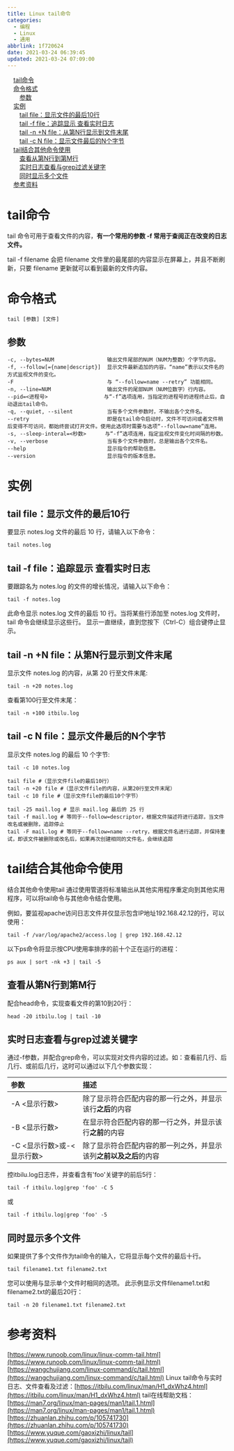 ```yaml
---
title: Linux tail命令
categories:
  - 编程
  - Linux
  - 通用
abbrlink: 1f720624
date: 2021-03-24 06:39:45
updated: 2021-03-24 07:09:00
---
```

<div id='my_toc'><a href="/blog/null/#tail命令" class="header_1">tail命令</a>&nbsp;<br><a href="/blog/null/#命令格式" class="header_1">命令格式</a>&nbsp;<br><a href="/blog/null/#参数" class="header_2">参数</a>&nbsp;<br><a href="/blog/null/#实例" class="header_1">实例</a>&nbsp;<br><a href="/blog/null/#tail-file：显示文件的最后10行" class="header_2">tail file：显示文件的最后10行</a>&nbsp;<br><a href="/blog/null/#tail--f-file：追踪显示-查看实时日志" class="header_2">tail -f file：追踪显示 查看实时日志</a>&nbsp;<br><a href="/blog/null/#tail--n-N-file：从第N行显示到文件末尾" class="header_2">tail -n +N file：从第N行显示到文件末尾</a>&nbsp;<br><a href="/blog/null/#tail--c-N-file：显示文件最后的N个字节" class="header_2">tail -c N file：显示文件最后的N个字节</a>&nbsp;<br><a href="/blog/null/#tail结合其他命令使用" class="header_1">tail结合其他命令使用</a>&nbsp;<br><a href="/blog/null/#查看从第N行到第M行" class="header_2">查看从第N行到第M行</a>&nbsp;<br><a href="/blog/null/#实时日志查看与grep过滤关键字" class="header_2">实时日志查看与grep过滤关键字</a>&nbsp;<br><a href="/blog/null/#同时显示多个文件" class="header_2">同时显示多个文件</a>&nbsp;<br><a href="/blog/null/#参考资料" class="header_1">参考资料</a>&nbsp;<br></div>
<style>.header_1{margin-left: 1em;}.header_2{margin-left: 2em;}.header_3{margin-left: 3em;}.header_4{margin-left: 4em;}.header_5{margin-left: 5em;}.header_6{margin-left: 6em;}</style>
<!--more-->
<script>if (navigator.platform.search('arm')==-1){document.getElementById('my_toc').style.display = 'none';}var e,p = document.getElementsByTagName('p');while (p.length>0) {e = p[0];e.parentElement.removeChild(e);}</script>

<!--end-->
# tail命令
tail 命令可用于查看文件的内容，**有一个常用的参数 -f 常用于查阅正在改变的日志文件。**

tail -f filename 会把 filename 文件里的最尾部的内容显示在屏幕上，并且不断刷新，只要 filename 更新就可以看到最新的文件内容。
# 命令格式
```
tail [参数] [文件] 
```
## 参数
```
-c, --bytes=NUM                 输出文件尾部的NUM（NUM为整数）个字节内容。
-f, --follow[={name|descript}]  显示文件最新追加的内容。“name”表示以文件名的方式监视文件的变化。
-F                              与 “--follow=name --retry” 功能相同。
-n, --line=NUM                  输出文件的尾部NUM（NUM位数字）行内容。
--pid=<进程号>                  与“-f”选项连用，当指定的进程号的进程终止后，自动退出tail命令。
-q, --quiet, --silent           当有多个文件参数时，不输出各个文件名。
--retry                         即是在tail命令启动时，文件不可访问或者文件稍后变得不可访问，都始终尝试打开文件。使用此选项时需要与选项“--follow=name”连用。
-s, --sleep-interal=<秒数>      与“-f”选项连用，指定监视文件变化时间隔的秒数。
-v, --verbose                   当有多个文件参数时，总是输出各个文件名。
--help                          显示指令的帮助信息。
--version                       显示指令的版本信息。
```

# 实例
## tail file：显示文件的最后10行
要显示 notes.log 文件的最后 10 行，请输入以下命令：
```
tail notes.log
```
## tail -f file：追踪显示 查看实时日志
要跟踪名为 notes.log 的文件的增长情况，请输入以下命令：
```
tail -f notes.log
```
此命令显示 notes.log 文件的最后 10 行。当将某些行添加至 notes.log 文件时，tail 命令会继续显示这些行。 显示一直继续，直到您按下（Ctrl-C）组合键停止显示。
## tail -n +N file：从第N行显示到文件末尾
显示文件 notes.log 的内容，从第 20 行至文件末尾:
```
tail -n +20 notes.log
```
查看第100行至文件末尾：
```
tail -n +100 itbilu.log
```
## tail -c N file：显示文件最后的N个字节
显示文件 notes.log 的最后 10 个字节:
```
tail -c 10 notes.log
```
```
tail file #（显示文件file的最后10行）
tail -n +20 file #（显示文件file的内容，从第20行至文件末尾）
tail -c 10 file #（显示文件file的最后10个字节）

tail -25 mail.log # 显示 mail.log 最后的 25 行
tail -f mail.log # 等同于--follow=descriptor，根据文件描述符进行追踪，当文件改名或被删除，追踪停止
tail -F mail.log # 等同于--follow=name --retry，根据文件名进行追踪，并保持重试，即该文件被删除或改名后，如果再次创建相同的文件名，会继续追踪
```

# tail结合其他命令使用
结合其他命令使用tail
通过使用管道将标准输出从其他实用程序重定向到其他实用程序，可以将tail命令与其他命令结合使用。

例如，要监视apache访问日志文件并仅显示包含IP地址192.168.42.12的行，可以使用：
```
tail -f /var/log/apache2/access.log | grep 192.168.42.12
```
以下ps命令将显示按CPU使用率排序的前十个正在运行的进程：
```
ps aux | sort -nk +3 | tail -5
```
## 查看从第N行到第M行
配合head命令，实现查看文件的第10到20行：
```
head -20 itbilu.log | tail -10
```
## 实时日志查看与grep过滤关键字
通过-f参数，并配合grep命令，可以实现对文件内容的过滤。如：查看前几行、后几行、或前后几行，这时可以通过以下几个参数实现：

|参数|描述|
|:---|:---|
|-A <显示行数>|除了显示符合匹配内容的那一行之外，并显示该行**之后**的内容|
|-B <显示行数>|在显示符合匹配内容的那一行之外，并显示该行**之前**的内容|
|-C <显示行数>或-<显示行数>|除了显示符合匹配内容的那一列之外，并显示该列**之前以及之后**的内容|

控itbilu.log日志件，并查看含有'foo'关键字的前后5行：

```
tail -f itbilu.log|grep 'foo' -C 5
```
或
```
tail -f itbilu.log|grep 'foo' -5
```
## 同时显示多个文件
如果提供了多个文件作为tail命令的输入，它将显示每个文件的最后十行。
```
tail filename1.txt filename2.txt
```
您可以使用与显示单个文件时相同的选项。 此示例显示文件filename1.txt和filename2.txt的最后20行：
```
tail -n 20 filename1.txt filename2.txt
```

# 参考资料
[https://www.runoob.com/linux/linux-comm-tail.html](https://www.runoob.com/linux/linux-comm-tail.html)
[https://wangchujiang.com/linux-command/c/tail.html](https://wangchujiang.com/linux-command/c/tail.html)
Linux tail命令与实时日志、文件查看及过滤：[https://itbilu.com/linux/man/H1_dxWhz4.html](https://itbilu.com/linux/man/H1_dxWhz4.html)
tail在线帮助文档：[https://man7.org/linux/man-pages/man1/tail.1.html](https://man7.org/linux/man-pages/man1/tail.1.html)
[https://zhuanlan.zhihu.com/p/105741730](https://zhuanlan.zhihu.com/p/105741730)
[https://www.yuque.com/gaoxizhi/linux/tail](https://www.yuque.com/gaoxizhi/linux/tail)
